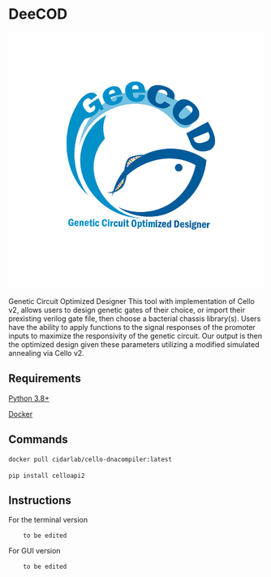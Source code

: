 # DeeCOD

![](https://github.com/stephensweet/DeeCOD/blob/main/GeeCOD_logo.png )


Genetic Circuit Optimized Designer
This tool with implementation of Cello v2, allows users to design genetic gates of their choice, or import their prexisting verilog gate file, then choose a bacterial chassis library(s).
Users have the ability to apply functions to the signal responses of the promoter inputs to maximize the responsivity of the genetic circuit.
Our output is then the optimized design given these parameters utilizing a modified simulated annealing via Cello v2.

## Requirements
[Python 3.8+](https://www.python.org/downloads/)

[Docker](https://docs.docker.com/get-docker/)

## Commands
```
docker pull cidarlab/cello-dnacompiler:latest

pip install celloapi2
```

## Instructions
For the terminal version

```
    to be edited
```

For GUI version
```
    to be edited
```

